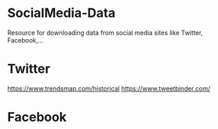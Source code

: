 # SocialMedia-Data
Resource for downloading data from social media sites like Twitter, Facebook,...


# Twitter
https://www.trendsmap.com/historical
https://www.tweetbinder.com/


# Facebook
